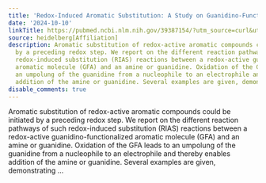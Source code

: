 ```yaml
---
title: 'Redox-Induced Aromatic Substitution: A Study on Guanidino-Functionalized Aromatics'
date: '2024-10-10'
linkTitle: https://pubmed.ncbi.nlm.nih.gov/39387154/?utm_source=curl&utm_medium=rss&utm_campaign=pubmed-2&utm_content=1FakS-2QOkCT8HsMOQP1bCRQ4YzyumYOmxmF0moLsQ3dFB1E9V&fc=20220326224207&ff=20241010184200&v=2.18.0.post9+e462414
source: heidelberg[Affiliation]
description: Aromatic substitution of redox-active aromatic compounds could be initiated
  by a preceding redox step. We report on the different reaction pathways of such
  redox-induced substitution (RIAS) reactions between a redox-active guanidino-functionalized
  aromatic molecule (GFA) and an amine or guanidine. Oxidation of the GFA leads to
  an umpolung of the guanidine from a nucleophile to an electrophile and thereby enables
  addition of the amine or guanidine. Several examples are given, demonstrating ...
disable_comments: true
---
```

Aromatic substitution of redox-active aromatic compounds could be initiated by a preceding redox step. We report on the different reaction pathways of such redox-induced substitution (RIAS) reactions between a redox-active guanidino-functionalized aromatic molecule (GFA) and an amine or guanidine. Oxidation of the GFA leads to an umpolung of the guanidine from a nucleophile to an electrophile and thereby enables addition of the amine or guanidine. Several examples are given, demonstrating ...